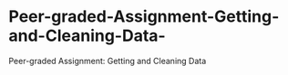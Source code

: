 # Peer-graded-Assignment-Getting-and-Cleaning-Data-
Peer-graded Assignment: Getting and Cleaning Data 
